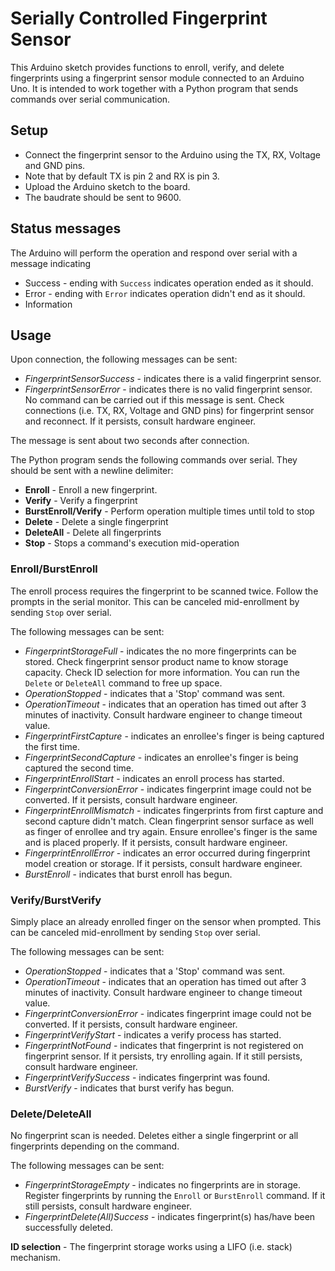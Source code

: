# Serially Controlled Fingerprint Sensor

This Arduino sketch provides functions to enroll, verify, and delete fingerprints using a fingerprint sensor module connected to an Arduino Uno. It is intended to work together with a Python program that sends commands over serial communication.

## Setup

- Connect the fingerprint sensor to the Arduino using the TX, RX, Voltage and GND pins.
- Note that by default TX is pin 2 and RX is pin 3.
- Upload the Arduino sketch to the board.
- The baudrate should be sent to 9600.

## Status messages

The Arduino will perform the operation and respond over serial with a message indicating

- Success - ending with `Success` indicates operation ended as it should.
- Error - ending with `Error` indicates operation didn't end as it should.
- Information

## Usage

Upon connection, the following messages can be sent:

- _FingerprintSensorSuccess_ - indicates there is a valid fingerprint sensor.
- _FingerprintSensorError_ - indicates there is no valid fingerprint sensor. No command can be carried out if this message is sent. Check connections (i.e. TX, RX, Voltage and GND pins) for fingerprint sensor and reconnect. If it persists, consult hardware engineer.

The message is sent about two seconds after connection.

The Python program sends the following commands over serial. They should be sent with a newline delimiter:

- **Enroll** - Enroll a new fingerprint.
- **Verify** - Verify a fingerprint
- **BurstEnroll/Verify** - Perform operation multiple times until told to stop
- **Delete** - Delete a single fingerprint
- **DeleteAll** - Delete all fingerprints
- **Stop** - Stops a command's execution mid-operation

### Enroll/BurstEnroll

The enroll process requires the fingerprint to be scanned twice. Follow the prompts in the serial monitor.
This can be canceled mid-enrollment by sending `Stop` over serial.

The following messages can be sent:

- _FingerprintStorageFull_ - indicates the no more fingerprints can be stored. Check fingerprint sensor product name to know storage capacity. Check ID selection for more information. You can run the `Delete` or `DeleteAll` command to free up space.
- _OperationStopped_ - indicates that a 'Stop' command was sent.
- _OperationTimeout_ - indicates that an operation has timed out after 3 minutes of inactivity. Consult hardware engineer to change timeout value.
- _FingerprintFirstCapture_ - indicates an enrollee's finger is being captured the first time.
- _FingerprintSecondCapture_ - indicates an enrollee's finger is being captured the second time.
- _FingerprintEnrollStart_ - indicates an enroll process has started.
- _FingerprintConversionError_ - indicates fingerprint image could not be converted. If it persists, consult hardware engineer.
- _FingerprintEnrollMismatch_ - indicates fingerprints from first capture and second capture didn't match. Clean fingerprint sensor surface as well as finger of enrollee and try again. Ensure enrollee's finger is the same and is placed properly. If it persists, consult hardware engineer.
- _FingerprintEnrollError_ - indicates an error occurred during fingerprint model creation or storage. If it persists, consult hardware engineer.
- _BurstEnroll_ - indicates that burst enroll has begun.

### Verify/BurstVerify

Simply place an already enrolled finger on the sensor when prompted.
This can be canceled mid-enrollment by sending `Stop` over serial.

The following messages can be sent:

- _OperationStopped_ - indicates that a 'Stop' command was sent.
- _OperationTimeout_ - indicates that an operation has timed out after 3 minutes of inactivity. Consult hardware engineer to change timeout value.
- _FingerprintConversionError_ - indicates fingerprint image could not be converted. If it persists, consult hardware engineer.
- _FingerprintVerifyStart_ - indicates a verify process has started.
- _FingerprintNotFound_ - indicates that fingerprint is not registered on fingerprint sensor. If it persists, try enrolling again. If it still persists, consult hardware engineer.
- _FingerprintVerifySuccess_ - indicates fingerprint was found.
- _BurstVerify_ - indicates that burst verify has begun.

### Delete/DeleteAll

No fingerprint scan is needed. Deletes either a single fingerprint or all fingerprints depending on the command.

The following messages can be sent:

- _FingerprintStorageEmpty_ - indicates no fingerprints are in storage. Register fingerprints by running the `Enroll` or `BurstEnroll` command. If it still persists, consult hardware engineer.
- _FingerprintDelete(All)Success_ - indicates fingerprint(s) has/have been successfully deleted.

**ID selection** - The fingerprint storage works using a LIFO (i.e. stack) mechanism.
